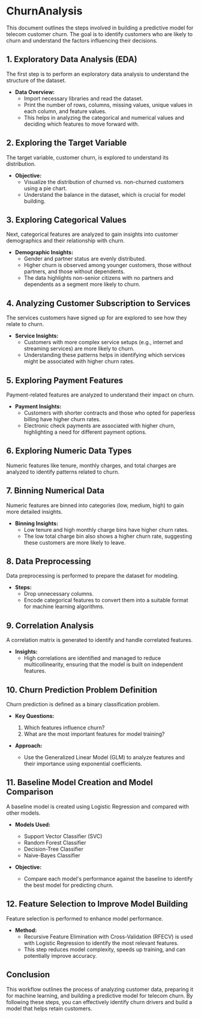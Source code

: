 # ChurnAnalysis
This document outlines the steps involved in building a predictive model for telecom customer churn. The goal is to identify customers who are likely to churn and understand the factors influencing their decisions.

## 1. Exploratory Data Analysis (EDA)

The first step is to perform an exploratory data analysis to understand the structure of the dataset.

- **Data Overview:**
  - Import necessary libraries and read the dataset.
  - Print the number of rows, columns, missing values, unique values in each column, and feature values.
  - This helps in analyzing the categorical and numerical values and deciding which features to move forward with.

## 2. Exploring the Target Variable

The target variable, customer churn, is explored to understand its distribution.

- **Objective:**
  - Visualize the distribution of churned vs. non-churned customers using a pie chart.
  - Understand the balance in the dataset, which is crucial for model building.

## 3. Exploring Categorical Values

Next, categorical features are analyzed to gain insights into customer demographics and their relationship with churn.

- **Demographic Insights:**
  - Gender and partner status are evenly distributed.
  - Higher churn is observed among younger customers, those without partners, and those without dependents.
  - The data highlights non-senior citizens with no partners and dependents as a segment more likely to churn.

## 4. Analyzing Customer Subscription to Services

The services customers have signed up for are explored to see how they relate to churn.

- **Service Insights:**
  - Customers with more complex service setups (e.g., internet and streaming services) are more likely to churn.
  - Understanding these patterns helps in identifying which services might be associated with higher churn rates.

## 5. Exploring Payment Features

Payment-related features are analyzed to understand their impact on churn.

- **Payment Insights:**
  - Customers with shorter contracts and those who opted for paperless billing have higher churn rates.
  - Electronic check payments are associated with higher churn, highlighting a need for different payment options.

## 6. Exploring Numeric Data Types

Numeric features like tenure, monthly charges, and total charges are analyzed to identify patterns related to churn.

## 7. Binning Numerical Data

Numeric features are binned into categories (low, medium, high) to gain more detailed insights.

- **Binning Insights:**
  - Low tenure and high monthly charge bins have higher churn rates.
  - The low total charge bin also shows a higher churn rate, suggesting these customers are more likely to leave.

## 8. Data Preprocessing

Data preprocessing is performed to prepare the dataset for modeling.

- **Steps:**
  - Drop unnecessary columns.
  - Encode categorical features to convert them into a suitable format for machine learning algorithms.

## 9. Correlation Analysis

A correlation matrix is generated to identify and handle correlated features.

- **Insights:**
  - High correlations are identified and managed to reduce multicollinearity, ensuring that the model is built on independent features.

## 10. Churn Prediction Problem Definition

Churn prediction is defined as a binary classification problem.

- **Key Questions:**
  1. Which features influence churn?
  2. What are the most important features for model training?
  
- **Approach:**
  - Use the Generalized Linear Model (GLM) to analyze features and their importance using exponential coefficients.

## 11. Baseline Model Creation and Model Comparison

A baseline model is created using Logistic Regression and compared with other models.

- **Models Used:**
  - Support Vector Classifier (SVC)
  - Random Forest Classifier
  - Decision-Tree Classifier
  - Naive-Bayes Classifier
  
- **Objective:**
  - Compare each model's performance against the baseline to identify the best model for predicting churn.

## 12. Feature Selection to Improve Model Building

Feature selection is performed to enhance model performance.

- **Method:**
  - Recursive Feature Elimination with Cross-Validation (RFECV) is used with Logistic Regression to identify the most relevant features.
  - This step reduces model complexity, speeds up training, and can potentially improve accuracy.

## Conclusion

This workflow outlines the process of analyzing customer data, preparing it for machine learning, and building a predictive model for telecom churn. By following these steps, you can effectively identify churn drivers and build a model that helps retain customers.
